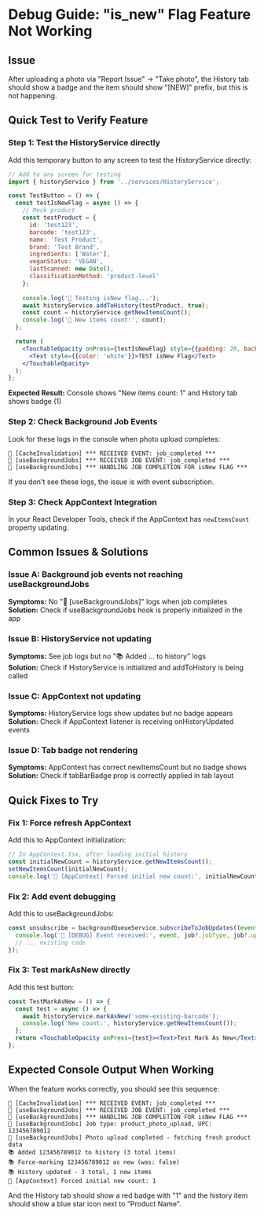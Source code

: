 # Debug Guide: "is_new" Flag Feature Not Working

## Issue
After uploading a photo via "Report Issue" → "Take photo", the History tab should show a badge and the item should show "[NEW]" prefix, but this is not happening.

## Quick Test to Verify Feature

### Step 1: Test the HistoryService directly
Add this temporary button to any screen to test the HistoryService directly:

```jsx
// Add to any screen for testing
import { historyService } from '../services/HistoryService';

const TestButton = () => {
  const testIsNewFlag = async () => {
    // Mock product
    const testProduct = {
      id: 'test123',
      barcode: 'test123',
      name: 'Test Product',
      brand: 'Test Brand',
      ingredients: ['Water'],
      veganStatus: 'VEGAN',
      lastScanned: new Date(),
      classificationMethod: 'product-level'
    };
    
    console.log('🧪 Testing isNew flag...');
    await historyService.addToHistory(testProduct, true);
    const count = historyService.getNewItemsCount();
    console.log('🧪 New items count:', count);
  };

  return (
    <TouchableOpacity onPress={testIsNewFlag} style={{padding: 20, backgroundColor: 'red'}}>
      <Text style={{color: 'white'}}>TEST isNew Flag</Text>
    </TouchableOpacity>
  );
};
```

**Expected Result:** Console shows "New items count: 1" and History tab shows badge (1)

### Step 2: Check Background Job Events
Look for these logs in the console when photo upload completes:

```
🎯 [CacheInvalidation] *** RECEIVED EVENT: job_completed ***
🎣 [useBackgroundJobs] *** RECEIVED JOB EVENT: job_completed ***
🎣 [useBackgroundJobs] *** HANDLING JOB COMPLETION FOR isNew FLAG ***
```

If you don't see these logs, the issue is with event subscription.

### Step 3: Check AppContext Integration
In your React Developer Tools, check if the AppContext has `newItemsCount` property updating.

## Common Issues & Solutions

### Issue A: Background job events not reaching useBackgroundJobs
**Symptoms:** No "🎣 [useBackgroundJobs]" logs when job completes
**Solution:** Check if useBackgroundJobs hook is properly initialized in the app

### Issue B: HistoryService not updating
**Symptoms:** See job logs but no "📚 Added ... to history" logs  
**Solution:** Check if HistoryService is initialized and addToHistory is being called

### Issue C: AppContext not updating
**Symptoms:** HistoryService logs show updates but no badge appears
**Solution:** Check if AppContext listener is receiving onHistoryUpdated events

### Issue D: Tab badge not rendering
**Symptoms:** AppContext has correct newItemsCount but no badge shows
**Solution:** Check if tabBarBadge prop is correctly applied in tab layout

## Quick Fixes to Try

### Fix 1: Force refresh AppContext
Add this to AppContext initialization:
```js
// In AppContext.tsx, after loading initial history
const initialNewCount = historyService.getNewItemsCount();
setNewItemsCount(initialNewCount);
console.log('🚀 [AppContext] Forced initial new count:', initialNewCount);
```

### Fix 2: Add event debugging
Add this to useBackgroundJobs:
```js
const unsubscribe = backgroundQueueService.subscribeToJobUpdates((event, job) => {
  console.log('🔔 [DEBUG] Event received:', event, job?.jobType, job?.upc);
  // ... existing code
});
```

### Fix 3: Test markAsNew directly
Add this test button:
```jsx
const TestMarkAsNew = () => {
  const test = async () => {
    await historyService.markAsNew('some-existing-barcode');
    console.log('New count:', historyService.getNewItemsCount());
  };
  return <TouchableOpacity onPress={test}><Text>Test Mark As New</Text></TouchableOpacity>;
};
```

## Expected Console Output When Working

When the feature works correctly, you should see this sequence:

```
🎯 [CacheInvalidation] *** RECEIVED EVENT: job_completed ***
🎣 [useBackgroundJobs] *** RECEIVED JOB EVENT: job_completed ***
🎣 [useBackgroundJobs] *** HANDLING JOB COMPLETION FOR isNew FLAG ***
🎣 [useBackgroundJobs] Job type: product_photo_upload, UPC: 123456789012
🎣 [useBackgroundJobs] Photo upload completed - fetching fresh product data
📚 Added 123456789012 to history (3 total items)
📚 Force-marking 123456789012 as new (was: false)
📚 History updated - 3 total, 1 new items
🚀 [AppContext] Forced initial new count: 1
```

And the History tab should show a red badge with "1" and the history item should show a blue star icon next to "Product Name".